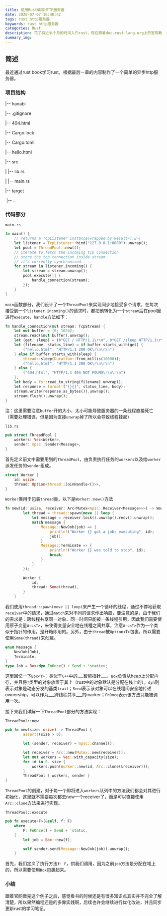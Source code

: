 ```yaml
---
title: 使用Rust编写HTTP服务器
date: 2020-07-07 16:40:42
tags: rust http服务器
keywords: rust http服务器
categories: Rust
description: 花了将近半个月的时间入门rust，现在照着doc.rust-lang.org上的官网教程编写了一个http服务器
summary_img:
---
```


## 简述

最近通过rust book学习rust，根据最后一章的内容制作了一个简单的异步http服务器。

### 项目结构

|-- hanabi

  |-- .gitignore

  |-- 404.html

  |-- Cargo.lock

  |-- Cargo.toml

  |-- hello.html

  |-- src

  |  |-- lib.rs

  |  |-- main.rs

  |-- target

​    |-- ..

### 代码部分

`main.rs`

```rust
fn main() {
    // returns a TcpListener instance(wrapped by Result<T,E>)
    let listener = TcpListener::bind("127.0.0.1:8080").unwrap();
    let pool = ThreadPool::new(4);
    // iterate to fetch the incoming tcp connection
    // store the tcp connection inside stream
    // it's currently synchronized.
    for stream in listener.incoming() {
        let stream = stream.unwrap();
        pool.execute(|| {
            handle_connection(stream);
        });
    }
}
```

`main`函数部分，我们设计了一个`ThreadPool`来实现同步地接受多个请求，在每次接受到一个`listener.incoming()`的请求时，都把他转化为一个`stream`后在pool里进行`execute`，`handle`方法如下：

```rust
fn handle_connection(mut stream: TcpStream) {
    let mut buffer = [0; 1024];
    stream.read(&mut buffer).unwrap();
    let (get, sleep) = (b"GET / HTTP/1.1\r\n", b"GET /sleep HTTP/1.1\r\n");
    let (filename, status_line) = if buffer.starts_with(get) {
        ("hello.html", "HTTP/1.1 200 OK\r\n\r\n")
    } else if buffer.starts_with(sleep) {
        thread::sleep(Duration::from_millis(10000));
        ("hello.html", "HTTP/1.1 200 OK\r\n\r\n")
    } else {
        ("404.html", "HTTP/1.1 404 NOT FOUND\r\n\r\n")
    };
    let body = fs::read_to_string(filename).unwrap();
    let response = format!("{}{}", status_line, body);
    stream.write(response.as_bytes()).unwrap();
    stream.flush().unwrap();
}
```

注：这里需要注意`buffer`开的大小，太小可能导致服务器的一条线程直接死亡（需要处理错误，但是因为直接`unwrap`掉了所以会导致线程挂起）

`lib.rs`

```rust
pub struct ThreadPool {
    workers: Vec<Worker>,
    sender: mpsc::Sender<Message>,
}
```

首先定义前文中需要用到的`ThreadPool`，由负责执行任务的`workers`以及给`worker`派发任务的`sender`组成。

```rust
struct Worker {
    id: usize,
    thread: Option<thread::JoinHandle<()>>,
}
```

`Worker`类用于包装`thread`类，以下是`Worker::new()`方法

```rust
fn new(id: usize, receiver: Arc<Mutex<mpsc::Receiver<Message>>>) -> Worker {
        let thread = thread::spawn(move || loop {
            let message = receiver.lock().unwrap().recv().unwrap();
            match message {
                Message::NewJob(job) => {
                    println!("Worker {} got a job; executing", id);
                    job();
                }
                Message::Terminate => {
                    println!("Worker {} was told to stop", id);
                    break;
                }
            }
        });

        Worker {
            id,
            thread: Some(thread),
        }
    }
```

我们使用`thread::spawn(move || loop)`来产生一个循环的线程，通过不停地获取`receiver`中的请求，通过`match`来对不同的请求作出响应，要注意的是，由于我们的需求是：跨线程共享同一对象、同一时间只能被一条线程引用，因此我们需要使用原子变量`Arc<T>`，来使得变量安全地在线程之间共享，注意`Arc<T>`作为一个类似于指针的作用，是开箱即用的。另外，由于`thread`被`Option<T>`包裹，所以需要使用`Some(thread)`来创建。

```rust
enum Message {
    NewJob(Job),
    Terminate,
}
type Job = Box<dyn FnOnce() + Send + 'static>;
```

这里回忆一下`Box<T>`：类似于`C++`中的___智能指针___，`Box`负责从heap上分配内存，并且将`T`类型的对象放置于其上（rust中的对象默认是分配在栈上的）。`dyn`则表示对象是动态分发的基类`trait`；`Send`表示该对象可以在线程间安全地传递ownership，可以作为___跨线程共享___的marker；`FnOnce`表示该方法只能被调用一次。

接下来我们详解一下`ThreadPool`部分的方法实现：

`ThreadPool::new`

```rust
pub fn new(size: usize) -> ThreadPool {
        assert!(size > 0);

        let (sender, receiver) = mpsc::channel();

        let receiver = Arc::new(Mutex::new(receiver));
        let mut workers = Vec::with_capacity(size);
        for id in 0..size {
            workers.push(Worker::new(id, Arc::clone(&receiver)));
        }
        ThreadPool { workers, sender }
}
```

`ThreadPool`的创建，对于每一个即将进入`workers`队列中的方法我们都会对其进行初始化，这里就不需要每次都去new一个receiver了，而是可以直接使用`Arc::clone`方法来进行实现。

`ThreadPool::execute`

```rust
pub fn execute<F>(&self, f: F)
    where
        F: FnOnce() + Send + 'static,
    {
        let job = Box::new(f);

        self.sender.send(Message::NewJob(job)).unwrap();
    }
```

首先，我们定义了执行方法`f: F`，供我们调用，因为之前`job`方法是分配在堆上的，所以需要使用`Box`包裹起来。

### 小结

跟着官网做完这个例子之后，感觉看书的时候还是有很多知识点其实并不完全了解清楚，所以果然编程还是的多靠实践啊，后续也许会继续进行优化改进，并且同步更新rust的学习笔记。

